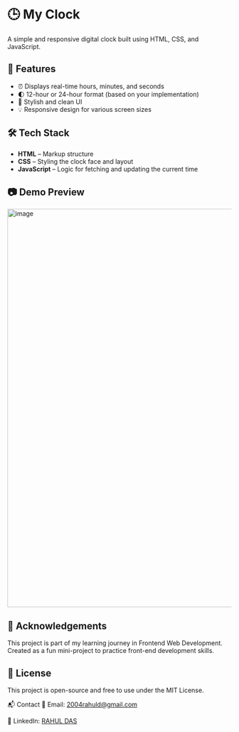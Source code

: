 # 🕒 My Clock

A simple and responsive digital clock built using HTML, CSS, and JavaScript.

## 📌 Features

- ⏰ Displays real-time hours, minutes, and seconds
- 🌓 12-hour or 24-hour format (based on your implementation)
- 🎨 Stylish and clean UI
- 💡 Responsive design for various screen sizes

## 🛠️ Tech Stack

- **HTML** – Markup structure  
- **CSS** – Styling the clock face and layout  
- **JavaScript** – Logic for fetching and updating the current time

## 📷 Demo Preview

<img width="1878" height="895" alt="image" src="https://github.com/user-attachments/assets/d529f485-6b4a-4f12-8fa2-c1646d2cfe25" />

## 🙌 Acknowledgements
This project is part of my learning journey in Frontend Web Development.
Created as a fun mini-project to practice front-end development skills.

## 📄 License
This project is open-source and free to use under the MIT License.

📬 Contact
📧 Email: 
2004rahuld@gmail.com

🔗 LinkedIn: 
<a href="https://www.linkedin.com/in/rahul-das-2770a9330?utm_source=share&utm_campaign=share_via&utm_content=profile&utm_medium=android_app" target="_blank">RAHUL DAS</a>


